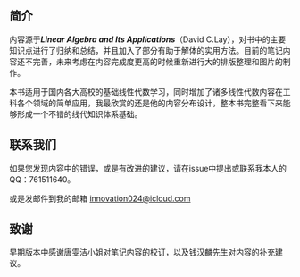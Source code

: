## 简介
内容源于***Linear Algebra and Its Applications***（David C.Lay），对书中的主要知识点进行了归纳和总结，并且加入了部分有助于解体的实用方法。目前的笔记内容还不完善，未来考虑在内容完成度更高的时候重新进行大的排版整理和图片的制作。

本书适用于国内各大高校的基础线性代数学习，同时增加了诸多线性代数内容在工科各个领域的简单应用，我最欣赏的还是他的内容分布设计，整本书完整看下来能够形成一个不错的线代知识体系基础。
## 联系我们
如果您发现内容中的错误，或是有改进的建议，请在issue中提出或联系我本人的QQ：761511640。

或是发邮件到我的邮箱 innovation024@icloud.com
## 致谢
早期版本中感谢唐雯洁小姐对笔记内容的校订，以及钱汉麟先生对内容的补充建议。
